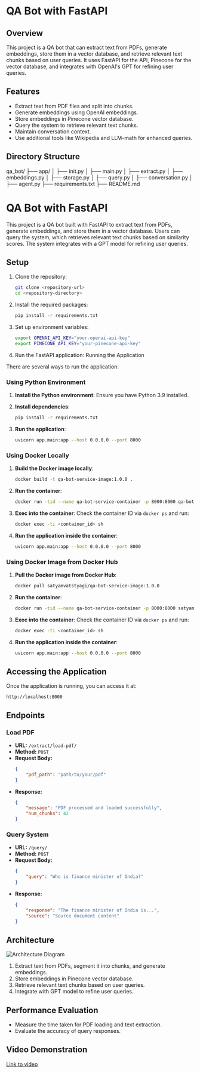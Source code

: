 # QA Bot with FastAPI

## Overview

This project is a QA bot that can extract text from PDFs, generate embeddings, store them in a vector database, and retrieve relevant text chunks based on user queries. It uses FastAPI for the API, Pinecone for the vector database, and integrates with OpenAI's GPT for refining user queries.

## Features

- Extract text from PDF files and split into chunks.
- Generate embeddings using OpenAI embeddings.
- Store embeddings in Pinecone vector database.
- Query the system to retrieve relevant text chunks.
- Maintain conversation context.
- Use additional tools like Wikipedia and LLM-math for enhanced queries.

## Directory Structure

qa_bot/
├── app/
│ ├── init.py
│ ├── main.py
│ ├── extract.py
│ ├── embeddings.py
│ ├── storage.py
│ ├── query.py
│ ├── conversation.py
│ ├── agent.py
├── requirements.txt
├── README.md

# QA Bot with FastAPI

This project is a QA bot built with FastAPI to extract text from PDFs, generate embeddings, and store them in a vector database. Users can query the system, which retrieves relevant text chunks based on similarity scores. The system integrates with a GPT model for refining user queries.

## Setup

1. Clone the repository:
    ```bash
    git clone <repository-url>
    cd <repository-directory>
    ```

2. Install the required packages:
    ```bash
    pip install -r requirements.txt
    ```

3. Set up environment variables:
    ```bash
    export OPENAI_API_KEY="your-openai-api-key"
    export PINECONE_API_KEY="your-pinecone-api-key"
    ```

4. Run the FastAPI application:
    Running the Application

There are several ways to run the application:

### Using Python Environment

1. **Install the Python environment**:
   Ensure you have Python 3.9 installed.

2. **Install dependencies**:
   ```sh
   pip install -r requirements.txt
   ```

3. **Run the application**:
   ```sh
   uvicorn app.main:app --host 0.0.0.0 --port 8000
   ```

### Using Docker Locally

1. **Build the Docker image locally**:
   ```sh
   docker build -t qa-bot-service-image:1.0.0 .
   ```

2. **Run the container**:
   ```sh
   docker run -tid --name qa-bot-service-container -p 8000:8000 qa-bot-service-image:1.0.0
   ```

3. **Exec into the container**:
   Check the container ID via `docker ps` and run:
   ```sh
   docker exec -ti <container_id> sh
   ```

4. **Run the application inside the container**:
   ```sh
   uvicorn app.main:app --host 0.0.0.0 --port 8000
   ```

### Using Docker Image from Docker Hub

1. **Pull the Docker image from Docker Hub**:
   ```sh
   docker pull satyamvatstyagi/qa-bot-service-image:1.0.0
   ```

2. **Run the container**:
   ```sh
   docker run -tid --name qa-bot-service-container -p 8000:8000 satyamvatstyagi/qa-bot-service-image:1.0.0
   ```

3. **Exec into the container**:
   Check the container ID via `docker ps` and run:
   ```sh
   docker exec -ti <container_id> sh
   ```

4. **Run the application inside the container**:
   ```sh
   uvicorn app.main:app --host 0.0.0.0 --port 8000
   ```

## Accessing the Application

Once the application is running, you can access it at:
```
http://localhost:8000
```

## Endpoints

### Load PDF
- **URL:** `/extract/load-pdf/`
- **Method:** `POST`
- **Request Body:**
    ```json
    {
        "pdf_path": "path/to/your/pdf"
    }
    ```
- **Response:**
    ```json
    {
        "message": "PDF processed and loaded successfully",
        "num_chunks": 42
    }
    ```

### Query System
- **URL:** `/query/`
- **Method:** `POST`
- **Request Body:**
    ```json
    {
        "query": "Who is finance minister of India?"
    }
    ```
- **Response:**
    ```json
    {
        "response": "The finance minister of India is...",
        "source": "Source document content"
    }
    ```

## Architecture

![Architecture Diagram](path/to/architecture-diagram.png)

1. Extract text from PDFs, segment it into chunks, and generate embeddings.
2. Store embeddings in Pinecone vector database.
3. Retrieve relevant text chunks based on user queries.
4. Integrate with GPT model to refine user queries.

## Performance Evaluation

- Measure the time taken for PDF loading and text extraction.
- Evaluate the accuracy of query responses.

## Video Demonstration

[Link to video](path/to/video-demonstration.mp4)
